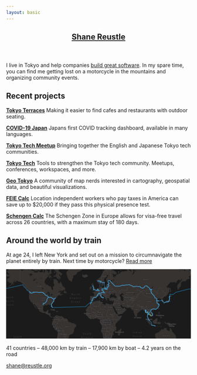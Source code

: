 ```yaml
---
layout: basic
---
```

<header>
  <h2><a href="/">Shane Reustle</a></h2>
</header>

<section markdown="1">

I live in Tokyo and help companies [build great software](https://reustle.co). In my spare time, you can find me getting lost on a motorcycle in the mountains and organizing community events.


## Recent projects

[**Tokyo Terraces**](https://tokyoterraces.com)
Making it easier to find cafes and restaurants with outdoor seating.

[**COVID-19 Japan**](https://covid19japan.com)
Japans first COVID tracking dashboard, available in many languages.

[**Tokyo Tech Meetup**](https://tokyotechmeetup.com)
Bringing together the English and Japanese Tokyo tech communities.

[**Tokyo Tech**](https://tokyotech.com)
Tools to strengthen the Tokyo tech community. Meetups, conferences, workspaces, and more.

[**Geo Tokyo**](https://geotokyo.com)
A community of map nerds interested in cartography, geospatial data, and beautiful visualizations.

[**FEIE Calc**](https://feiecalc.com)
Location independent workers who pay taxes in America can save up to $20,000 if they pass this physical presence test.

[**Schengen Calc**](https://schengencalc.com)
The Schengen Zone in Europe allows for visa-free travel across 26 countries, with a maximum stay of 180 days.


<!--
Secret bonus list
<p>
<strong><a href="https://updategroups.com" target="_blank">Update Groups</a></strong><br/>
Automated periodic check-ins for medium size groups of people.
</p>

<p>
<strong><a href="https://humans.io" target="_blank">Humans</a></strong><br/>
A personal CRM for the people you meet.
</p>

<p>
<strong><a href="https://tokyobikeshare.com" target="_blank">Tokyo Bike Share</a></strong><br/>
Tokyo has a comprehensive e-bike share program with an unfortunately lacking web interface.
</p>
-->

## Around the world by train

At age 24, I left New York and set out on a mission to circumnavigate the planet entirely by train. Next time by motorcycle? [Read more](/rtw)

<a href="/rtw"><img src="static/rtw-map.jpg" alt="Shane Reustle RTW Map" /></a>

41 countries – 48,000 km by train – 17,900 km by boat – 4.2 years on the road

</section>

<footer>
  <a href="mailto:shane@reustle.org">shane@reustle.org</a>
</footer>
